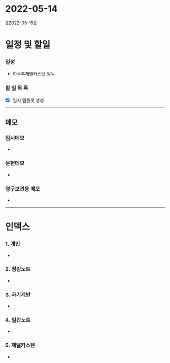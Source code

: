 # 2022-05-14

 [[2022-05-15]]
# 일정 및 할일
### 일정
- 하우투제텔카스텐 일독

### 할 일 목 록
- [X] 임시 템플릿 생성


---

## 메모
### 임시메모
-
### 문헌메모
-

### 영구보관용 메모
-

---

# 인덱스
### 1. 개인
-
### 2. 청킹노트
-
### 3. 자기계발
-
### 4. 일간노트
-
### 5. 제텔카스텐
-
